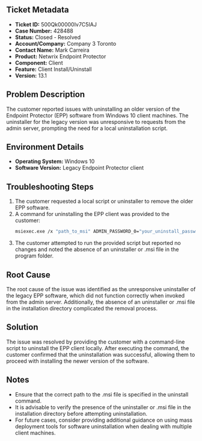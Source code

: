 ## Ticket Metadata
- **Ticket ID:** 500Qk00000Iv7C5IAJ
- **Case Number:** 428488
- **Status:** Closed - Resolved
- **Account/Company:** Company 3 Toronto
- **Contact Name:** Mark Carreira
- **Product:** Netwrix Endpoint Protector
- **Component:** Client
- **Feature:** Client Install/Uninstall
- **Version:** 13.1

## Problem Description
The customer reported issues with uninstalling an older version of the Endpoint Protector (EPP) software from Windows 10 client machines. The uninstaller for the legacy version was unresponsive to requests from the admin server, prompting the need for a local uninstallation script.

## Environment Details
- **Operating System:** Windows 10
- **Software Version:** Legacy Endpoint Protector client

## Troubleshooting Steps
1. The customer requested a local script or uninstaller to remove the older EPP software.
2. A command for uninstalling the EPP client was provided to the customer:
   ```bash
   msiexec.exe /x "path_to_msi" ADMIN_PASSWORD_0="your_uninstall_password" REBOOT=ReallySuppress REMOVE_PROP=1 /qn
   ```
3. The customer attempted to run the provided script but reported no changes and noted the absence of an uninstaller or .msi file in the program folder.

## Root Cause
The root cause of the issue was identified as the unresponsive uninstaller of the legacy EPP software, which did not function correctly when invoked from the admin server. Additionally, the absence of an uninstaller or .msi file in the installation directory complicated the removal process.

## Solution
The issue was resolved by providing the customer with a command-line script to uninstall the EPP client locally. After executing the command, the customer confirmed that the uninstallation was successful, allowing them to proceed with installing the newer version of the software.

## Notes
- Ensure that the correct path to the .msi file is specified in the uninstall command.
- It is advisable to verify the presence of the uninstaller or .msi file in the installation directory before attempting uninstallation.
- For future cases, consider providing additional guidance on using mass deployment tools for software uninstallation when dealing with multiple client machines.